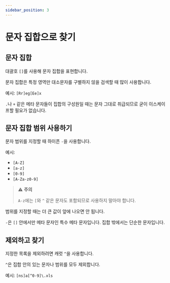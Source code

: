 ```yaml
---
sidebar_position: 3
---
```


# 문자 집합으로 찾기

## 문자 집합

대괄호 `[]`를 사용해 문자 집합을 표현합니다.

문자 집합은 특정 영역만 대소문자를 구별하지 않을 검색할 때 많이 사용합니다.

예시: `[Rr]eg[Ee]x`

`.`나 `+` 같은 메타 문자들이 집합의 구성원일 때는 문자 그대로 취급되므로 굳이 이스케이프할 필요가 없습니다.

## 문자 집합 범위 사용하기

문자 범위를 지정할 때 하이픈 `-`을 사용합니다.

예시:

- `[A-Z]`
- `[a-z]`
- `[0-9]`
- `[A-Za-z0-9]`

> :warning: **주의**
>
> `A-z`에는 `[`와 `^` 같은 문자도 포함되므로 사용하지 말아야 합니다.

범위를 지정할 때는 더 큰 값이 앞에 나오면 안 됩니다.

`-`은 `[]` 안에서만 메타 문자인 특수 메타 문자입니다. 집합 밖에서는 단순한 문자입니다.

## 제외하고 찾기

지정한 목록을 제외하려면 캐럿 `^`을 사용합니다.

`^`은 집합 안의 있는 문자나 범위를 모두 제외합니다.

예시: `[ns]a[^0-9]\.xls`

